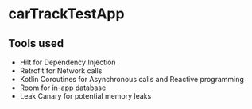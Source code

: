 # carTrackTestApp

## Tools used
- Hilt for Dependency Injection
- Retrofit for Network calls
- Kotlin Coroutines for Asynchronous calls and Reactive programming
- Room for in-app database
- Leak Canary for potential memory leaks
